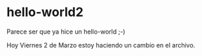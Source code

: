 # hello-world2
Parece ser que ya hice un hello-world ;-)

Hoy Viernes 2 de Marzo estoy haciendo un cambio en el archivo.
